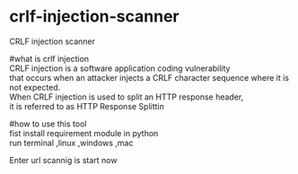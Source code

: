 # crlf-injection-scanner
CRLF injection scanner<br />

#what is crlf injection <br />
CRLF injection is a software application coding vulnerability <br />
that occurs when an attacker injects a CRLF character sequence where it is not expected.<br />
When CRLF injection is used to split an HTTP response header,<br />
it is referred to as HTTP Response Splittin<br />

#how to use this tool <br />
fist install requirement module in python<br />
run terminal ,linux ,windows ,mac<br />

Enter url scannig is start now<br />
